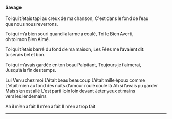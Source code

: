 #### Savage

Toi qui t’etais tapi au creux de ma chanson,
C'est dans le fond de l’eau que nous nous reverrons.

Toi qui m’a bien souri quand la larme a coulé,
Toi le Bien Averti, oh toi mon Bien Aimé.

Toi qui t’etais barré du fond de ma maison,
Les Fées me l’avaient dit: tu serais bel et bon.

Toi qui m’avais gardée en ton beau Palpitant,
Toujours je t’aimerai, Jusqu’à la fin des temps.


Lui
Venu chez moi
L’était beau beaucoup
L’était mille époux comme
L’était mien au fond des nuits d’amour
roulé coulé là
Ah si l’avais pu garder
Mais s’en est allé
L’est parti loin loin devant
Jeter yeux et mains vers les lendemains


Ah il m’en a fait
Il m’en a fait
Il m’en a trop fait
___